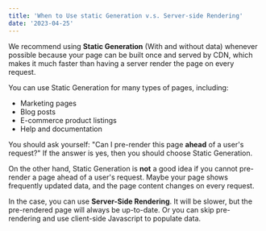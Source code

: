 ```yaml
---
title: 'When to Use static Generation v.s. Server-side Rendering'
date: '2023-04-25'
---
```


We recommend using **Static Generation** (With and without data) whenever possible because your page can be built once and served by CDN, which makes it much faster than having a server render the page on every request.

You can use Static Generation for many types of pages, including:

- Marketing pages
- Blog posts
- E-commerce product listings
- Help and documentation

You should ask yourself: "Can I pre-render this page **ahead** of a user's request?" If the answer is yes, then you should choose Static Generation.

On the other hand, Static Generation is **not** a good idea if you cannot pre-render a page ahead of a user's request. Maybe your page shows frequently updated data, and the page content changes on every request.

In the case, you can use **Server-Side Rendering**. It will be slower, but the pre-rendered page will always be up-to-date. Or you can  skip pre-rendering and use client-side Javascript to populate data.
